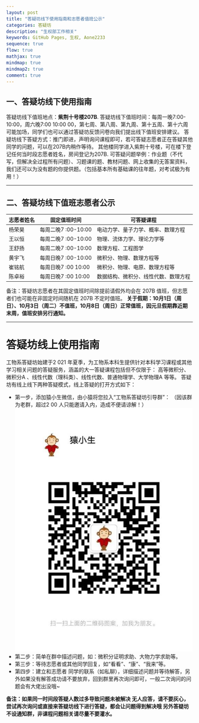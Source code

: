 ```yaml
---
layout: post
title: "答疑坊线下使用指南和志愿者值班公示"
categories: 答疑坊
description: "生权部工作相关"
keywords: GitHub Pages, 生权, Aone2233
sequence: true
flow: true
mathjax: true
mindmap: true
mindmap2: true
comment: true
---
```


## 一、答疑坊线下使用指南
答疑坊线下值班地点：**紫荆十号楼207B**.
答疑坊线下值班时间：每周一晚7:00-10:00，周六晚7:00 10:00 00，第七周、第八周、第九周、第十五周、第十六周可能加场，同学们也可以通过答疑坊反馈问卷向我们提出线下值班安排建议。
答疑坊线下答疑方式：推门即进，声明询问课程即可，若可答疑志愿者正在答疑其他同学的问题，可以在207B内稍作等待。
其他楼同学进入紫荆十号楼，可在楼下登记任何当时段志愿者姓名，房间登记为207B.
可答疑问题举例：作业题（不代写，但解决全过程所有问题）、习题课的题、教材问题、网上收集的无答案资料，我们还可以为没有题的你提供题。（包括基本所有基础课的往年题，对考试极为有用！）

---

## 二、答疑坊线下值班志愿者公示
|志愿者姓名|固定值班时间|可答疑课程|
|--|--|--|
|杨荣昊|每周二晚7 :00-10:00 |电动力学、量子力学、概率、数理方程|
|王以恒|每周二晚7 :00-10:00 |物理、流体力学、理论力学等|
|王舒扬|每周二晚7 :00-10:00 |数理方程、工程图学|
|黄宇飞|每周日晚7 :00-10:00 |微积分、物理、数理方程等|
|崔铭航|每周日晚7 :00 10:00 |微积分、物理、电原、数理方程等|
|陈卓裕|每周日晚7 :00 10:00 |数据结构、微积分、线性代数、数理方程|

备注：答疑坊志愿者在其固定值班时间除提前请假外均会在 207B 值班，但志愿者们也可能在非固定时间随机在 207B 不定时值班。
**关于假期：10月1日（周日）、10月3日（周二）不值班，10月8日（周日）正常值班，因元旦假期靠近期末周，值班安排另行通知。**

---

# 答疑坊线上使用指南

工物系答疑坊始建于2 021 年夏季，为工物系本科生提供针对本科学习课程或其他学习相关问题的答疑服务，涵盖的大一答疑课程包括但不仅限于：
高等微积分、微积分A 、线性代数（理科类）、线性代数、普通物理学、大学物理A 等等。
答疑坊有线上线下两种答疑模式，线上答疑的打开方式如下：
- 第一步，添加猿小生微信，由小猿将您拉入“工物系答疑坊引导群”：
（因该群为老群，超过2 00 人只能邀请入内，造成不便请谅解！）
![猿小生微信](/images/posts/2023秋工物系答疑坊使用指南.jpg)
- 第二步：简单在群中描述问题，如：微积分证明求助、大物力学求助等。
- 第三步：等待志愿者或其他同学回复，如“看看”、“康”、“我来”等。
- 第四步：建立和志愿者 同学的联系（如私聊），详细描述问题并等待解答，另外如果没有解答成功请不要放弃，回到群里再次询问即可，一般二次询问的问题会有大佬出没哦~

**备注：如果同一时间段答疑人数过多导致问题未被解决 无人应答，请不要灰心，尝试再次询问或直接来答疑坊线下进行答疑，都会让问题得到解决哦 另外答疑坊不设通知群，非课程问题相关请尽量不要灌水。**
